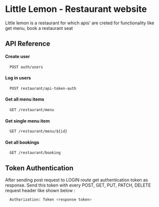 
# Little Lemon - Restaurant website

Little lemon is a restaurant for which apis' are creted for functionality like get menu, book a restaurant seat

## API Reference

#### Create user

```http
  POST auth/users
```

#### Log in users

```http
  POST restaurant/api-token-auth
```

#### Get all menu items

```http
  GET /restaurant/menu
```

#### Get single menu item

```http
  GET /restaurant/menu/${id}
```
#### Get all bookings

```http
  GET /restaurant/booking
```



## Token Authentication

After sending post request to LOGIN route get authentication token as response. Send this token with every POST, GET, PUT, PATCH, DELETE request header like shown below : 

```bash
  Authorization: Token <response token>
```

